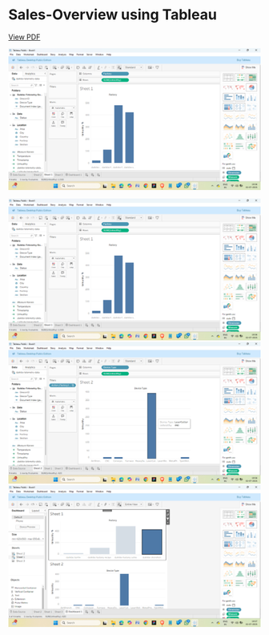 # Sales-Overview using Tableau 
[View PDF](https://github.com/codershivam18/Sales-Overview/blob/main/Dataanalysis_completion_certificate.pdf)

[![PDF Preview](https://github.com/codershivam18/Sales-Overview/blob/main/Screenshot%202025-07-02%20195612.png?raw=true)](https://github.com/codershivam18/Sales-Overview/blob/main/Dataanalysis_completion_certificate.pdf)

![Image Description](https://github.com/codershivam18/Sales-Overview/blob/main/Screenshot%202025-07-02%20195612.png?raw=true)
![Image Description](https://github.com/codershivam18/Sales-Overview/blob/main/Screenshot%202025-07-02%20195646.png?raw=true)
![Image Description](https://github.com/codershivam18/Sales-Overview/blob/main/Screenshot%202025-07-02%20195706.png?raw=true)



